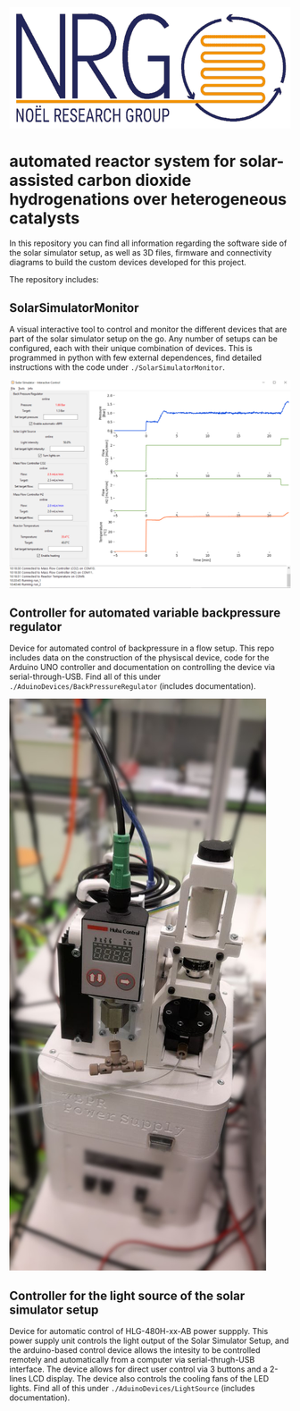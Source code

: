 ![nrg logo](https://github.com/Noel-Research-Group/automation-for-solar-assisted-carbon-dioxide-hydrogenations/blob/main/imgs/NRG-Logo.png)

# automated reactor system for solar-assisted carbon dioxide hydrogenations over heterogeneous catalysts

In this repository you can find all information regarding the software side of the solar simulator setup, as well as 3D files, firmware and connectivity diagrams to build the custom devices developed for this project.

The repository includes:

## SolarSimulatorMonitor

A visual interactive tool to control and monitor the different devices that are part of the solar simulator setup on the go.
Any number of setups can be configured, each with their unique combination of devices.
This is programmed in python with few external dependences, find detailed instructions with the code under `./SolarSimulatorMonitor`.

![screenshot of solar simulator monitor](https://github.com/Noel-Research-Group/automation-for-solar-assisted-carbon-dioxide-hydrogenations/blob/main/imgs/monitor.png)

## Controller for automated variable backpressure regulator

Device for automated control of backpressure in a flow setup.
This repo includes data on the construction of the physiscal device, code for the Arduino UNO controller
and documentation on controlling the device via serial-through-USB.
Find all of this under `./AduinoDevices/BackPressureRegulator` (includes documentation).

![screenshot of solar simulator monitor](https://github.com/Noel-Research-Group/automation-for-solar-assisted-carbon-dioxide-hydrogenations/blob/main/imgs/vbpr.jpeg)

## Controller for the light source of the solar simulator setup

Device for automatic control of HLG-480H-xx-AB power suppply. This power supply unit controls the light output of the Solar Simulator Setup, and the arduino-based control device allows the intesity to be controlled remotely and automatically from a computer via serial-thrugh-USB interface.
The device allows for direct user control via 3 buttons and a 2-lines LCD display.
The device also controls the cooling fans of the LED lights.
Find all of this under `./AduinoDevices/LightSource` (includes documentation).
